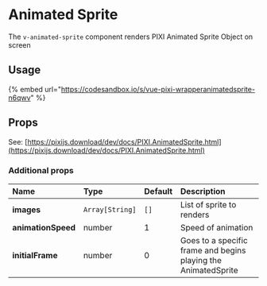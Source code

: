 # Animated Sprite

The `v-animated-sprite` component renders PIXI Animated Sprite Object on screen

## Usage

{% embed url="https://codesandbox.io/s/vue-pixi-wrapperanimatedsprite-n6qwv" %}

## Props

See: [https://pixijs.download/dev/docs/PIXI.AnimatedSprite.html](https://pixijs.download/dev/docs/PIXI.AnimatedSprite.html)



### Additional props

| Name | Type | Default | Description |
| :--- | :--- | :--- | :--- |
| **images** | `Array[String]` | `[]` | List of sprite to renders |
| **animationSpeed** | number | 1 | Speed of animation |
| **initialFrame** | number | 0 | Goes to a specific frame and begins playing the AnimatedSprite |

